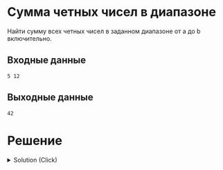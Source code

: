 # Сумма четных чисел в диапазоне

Найти сумму всех четных чисел в заданном диапазоне от a до b включительно.

## Входные данные

```
5 12
```

## Выходные данные

```
42
```



# Решение
<details>
<summary>Solution (Click) </summary>

```go
package main

import "fmt"

func main() {
	var a, b int
	fmt.Scan(&a, &b) // два числа a и b через пробел или Enter

	if a > b { // если первое число больше второго, меняем местами
		a, b = b, a
	}

	sum := 0
	for i := a; i <= b; i++ { // <= чтобы включить b (важно!)
		if i%2 == 0 {
			sum += i
		}
	}

	fmt.Println(sum)
}
```
</details> 